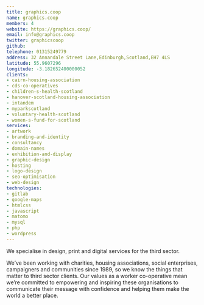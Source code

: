 ```yaml
---
title: graphics.coop
name: graphics.coop
members: 4
website: https://graphics.coop/
email: info@graphics.coop
twitter: graphicscoop
github:
telephone: 01315249779
address: 32 Annandale Street Lane,Edinburgh,Scotland,EH7 4LS
latitude: 55.9607296
longitude: -3.182652400000052
clients:
- cairn-housing-association
- cds-co-operatives
- children-s-health-scotland
- hanover-scotland-housing-association
- intandem
- myparkscotland
- voluntary-health-scotland
- women-s-fund-for-scotland
services:
- artwork
- branding-and-identity
- consultancy
- domain-names
- exhibition-and-display
- graphic-design
- hosting
- logo-design
- seo-optimisation
- web-design
technologies:
- gitlab
- google-maps
- htmlcss
- javascript
- matomo
- mysql
- php
- wordpress
---
```


We specialise in design, print and digital services for the third sector.

We’ve been working with charities, housing associations, social enterprises, campaigners and communities since 1989, so we know the things that matter to third sector clients. Our values as a worker co-operative mean we’re committed to empowering and inspiring these organisations to communicate their message with confidence and helping them make the world a better place.
